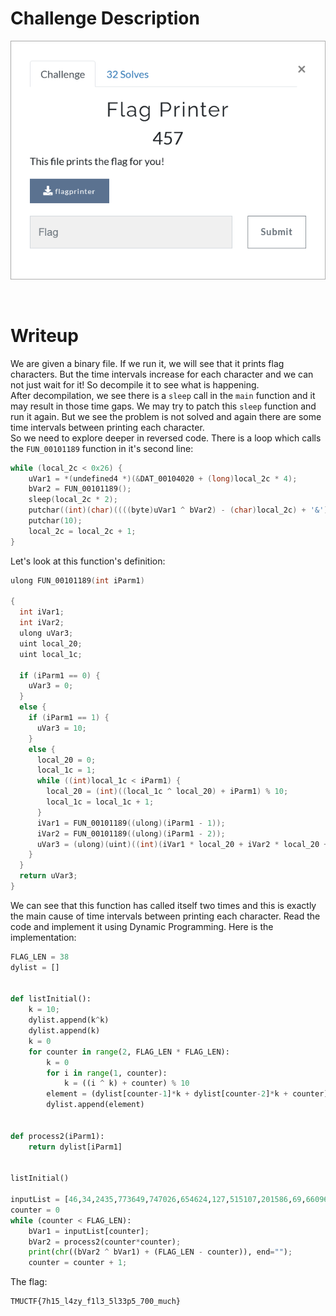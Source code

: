 # Challenge Description
<p align="center">
  <img src="Challenge.png">
</p>
<br>

# Writeup
We are given a binary file. If we run it, we will see that it prints flag characters. But the time intervals increase for each character and we can not just wait for it!
So decompile it to see what is happening.  
After decompilation, we see there is a `sleep` call in the `main` function and it may result in those time gaps.
We may try to patch this `sleep` function and run it again. But we see the problem is not solved and again there are some time intervals between printing each character.   
So we need to explore deeper in reversed code. There is a loop which calls the `FUN_00101189` function in it's second line:   
```c
while (local_2c < 0x26) {
    uVar1 = *(undefined4 *)(&DAT_00104020 + (long)local_2c * 4);
    bVar2 = FUN_00101189();
    sleep(local_2c * 2);
    putchar((int)(char)((((byte)uVar1 ^ bVar2) - (char)local_2c) + '&'));
    putchar(10);
    local_2c = local_2c + 1;
}
```   
Let's look at this function's definition:   
```c
ulong FUN_00101189(int iParm1)

{
  int iVar1;
  int iVar2;
  ulong uVar3;
  uint local_20;
  uint local_1c;
  
  if (iParm1 == 0) {
    uVar3 = 0;
  }
  else {
    if (iParm1 == 1) {
      uVar3 = 10;
    }
    else {
      local_20 = 0;
      local_1c = 1;
      while ((int)local_1c < iParm1) {
        local_20 = (int)((local_1c ^ local_20) + iParm1) % 10;
        local_1c = local_1c + 1;
      }
      iVar1 = FUN_00101189((ulong)(iParm1 - 1));
      iVar2 = FUN_00101189((ulong)(iParm1 - 2));
      uVar3 = (ulong)(uint)((int)(iVar1 * local_20 + iVar2 * local_20 + iParm1) % 1000000);
    }
  }
  return uVar3;
}
```  
We can see that this function has called itself two times and this is exactly the main cause of time intervals between printing each character.
Read the code and implement it using Dynamic Programming. Here is the implementation:   
```python
FLAG_LEN = 38
dylist = []


def listInitial():
    k = 10;
    dylist.append(k^k)
    dylist.append(k)
    k = 0
    for counter in range(2, FLAG_LEN * FLAG_LEN):
        k = 0
        for i in range(1, counter):
            k = ((i ^ k) + counter) % 10
        element = (dylist[counter-1]*k + dylist[counter-2]*k + counter) % 1000000
        dylist.append(element)


def process2(iParm1):
    return dylist[iParm1]


listInitial()

inputList = [46,34,2435,773649,747026,654624,127,515107,201586,69,660965,80261,607002,178,166,889499,583113,307642,909673,103016,773973,443791,196913,453766,408037,798831,704,755,494365,148287,860212,1000,202209,794979,1269,126005,14134,1317]
counter = 0
while (counter < FLAG_LEN):
    bVar1 = inputList[counter];
    bVar2 = process2(counter*counter);
    print(chr((bVar2 ^ bVar1) + (FLAG_LEN - counter)), end="");
    counter = counter + 1;
```  
The flag:  
```
TMUCTF{7h15_l4zy_f1l3_5l33p5_700_much}
```
